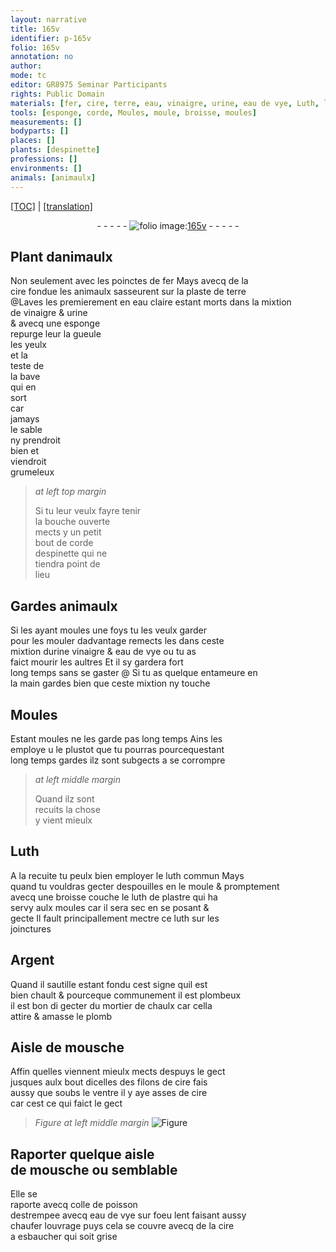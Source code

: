 ```yaml
---
layout: narrative
title: 165v
identifier: p-165v
folio: 165v
annotation: no
author:
mode: tc
editor: GR8975 Seminar Participants
rights: Public Domain
materials: [fer, cire, terre, eau, vinaigre, urine, eau de vye, Luth, luth, plastre, Argent, mortier, chaulx, plomb, colle de poisson]
tools: [esponge, corde, Moules, moule, broisse, moules]
measurements: []
bodyparts: []
places: []
plants: [despinette]
professions: []
environments: []
animals: [animaulx]
---
```


<p><a href="{{ site.baseurl }}/diplomatic/">[TOC]</a> | <a href="{{ site.baseurl }}/texts/p-165v_tl/" target="_blank">[translation]</a></p><div class="folio" align="center">- - - - - <a href="http://gallica.bnf.fr/ark:/12148/btv1b10500001g/f336.image" target="_blank"><img src="https://cu-mkp.github.io/2017-workshop-edition/assets/photo-icon.png" alt="folio image: " style="display:inline-block; margin-bottom:-3px;"/>165v</a> - - - - - </div>  
  

## Plant d<span class="al">animaulx</span>

 
Non seulement avec les poinctes de <span class="m">fer</span> Mays avecq de la<br/> <span class="m">cire</span> fondue les <span class="al">animaulx</span> sasseurent sur la plaste de <span class="m">terre</span><br/> @Laves les premierement en <span class="m">eau</span> claire estant morts dans la mixtion<br/> de <span class="m">vinaigre</span> & <span class="m">urine</span><br/> & avecq une <span class="tl">esponge</span><br/> repurge leur la gueule<br/> les yeulx<br/> et la<br/> teste de<br/> la bave<br/> qui en<br/> sort<br/> car<br/> jamays<br/> le sable<br/> ny prendroit<br/> bien et<br/> viendroit<br/> grumeleux
 
> *at left top margin*
> 
> 
>   Si tu leur veulx fayre tenir<br/> la bouche ouverte<br/> mects y un petit<br/> bout de <span class="tl">corde</span><br/> <span class="pa">despinette</span> qui ne<br/> tiendra point de<br/> lieu
 
 
  

## Gardes <span class="al">animaulx</span>

 
Si les ayant moules une foys tu les veulx garder<br/> pour les mouler dadvantage remects les dans ceste<br/> mixtion d<span class="m">urine</span> <span class="m">vinaigre</span> & <span class="m">eau de vye</span> ou tu as<br/> faict mourir les aultres Et il sy gardera fort<br/> long temps sans se gaster @ Si tu as quelque entameure en<br/> la main gardes bien que ceste mixtion ny touche
 
 
  

## <span class="tl">Moules</span>

 
Estant moules ne les garde pas long temps Ains les<br/> employe <span class="del">u</span> le plustot que tu pourras pourcequestant<br/> long temps gardes ilz sont subgects a se corrompre
 
> *at left middle margin*
> 
> 
>   Quand ilz sont<br/> recuits la chose<br/> y vient mieulx
 
 
  

## <span class="m">Luth</span>

 
A la recuite tu peulx bien employer le <span class="m">luth</span> commun Mays<br/> quand tu vouldras gecter despouilles en le <span class="tl">moule</span> & promptement<br/> avecq une <span class="tl">broisse</span> couche le <span class="m">luth</span> de <span class="m">plastre</span> qui ha<br/> servy aulx <span class="tl">moules</span> car il sera sec en se posant &<br/> gecte Il fault principallement mectre ce <span class="m">luth</span> sur les<br/> joinctures
 
 
  

## <span class="m">Argent</span>

 
Quand il sautille estant fondu cest signe quil est<br/> bien chault & pourceque communement il est plombeux<br/> il est bon di gecter du <span class="m">mortier</span> de <span class="m">chaulx</span> car cella<br/> attire & amasse le <span class="m">plomb</span>
 
 
  

## Aisle de mousche

 
Affin quelles viennent mieulx mects despuys le gect<br/> jusques aulx bout dicelles des filons de <span class="m">cire</span> fais<br/> aussy que soubs le ventre il y aye asses de <span class="m">cire</span><br/> car cest ce qui faict le gect
 
> *Figure*
> *at left middle margin*
> <a href="https://drive.google.com/open?id=0B9-oNrvWdlO5UmhqY1RkWFRhYzg" target="_blank"><img src="https://cu-mkp.github.io/GR8975-edition/assets/photo-icon.png" alt="Figure" style="display:inline-block; margin-bottom:-3px;"/></a>
 
 
  

## Raporter quelque aisle<br/> de mousche ou semblable

 
Elle se<br/> raporte avecq <span class="m">colle de poisson</span><br/> destrempee avecq <span class="m">eau de vye</span> sur foeu lent faisant aussy<br/> chaufer louvrage puys cela se couvre avecq de la <span class="m">cire</span><br/> a esbaucher qui soit grise
 
